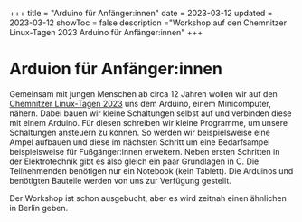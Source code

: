 +++
title = "Arduino für Anfänger:innen"
date = 2023-03-12
updated = 2023-03-12
showToc = false
description ="Workshop auf den Chemnitzer Linux-Tagen 2023 Arduino für Anfänger:innen"
+++

<script lang="ts">
    import Figure from "$lib/components/Figure.svelte";
</script>

# Arduion für Anfänger:innen

Gemeinsam mit jungen Menschen ab circa 12 Jahren wollen wir auf den [Chemnitzer Linux-Tagen 2023](https://chemnitzer.linux-tage.de/2023/de/programm/junior) uns dem Arduino, einem Minicomputer, nähern. Dabei bauen wir kleine Schaltungen selbst auf und verbinden diese mit einem Arduino. Für diesen schreiben wir kleine Programme, um unsere Schaltungen ansteuern zu können. So werden wir beispielsweise eine Ampel aufbauen und diese im nächsten Schritt um eine Bedarfsampel beispielsweise für Fußgänger:innen erweitern. Neben ersten Schritten in der Elektrotechnik gibt es also gleich ein paar Grundlagen in C. Die Teilnehmenden benötigen nur ein Notebook (kein Tablett). Die Arduinos und benötigten Bauteile werden von uns zur Verfügung gestellt.

Der Workshop ist schon ausgebucht, aber es wird zeitnah einen ähnlichen in Berlin geben.
